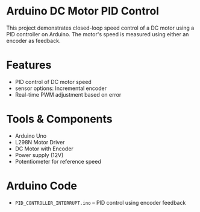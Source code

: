 # Arduino DC Motor PID Control


This project demonstrates closed-loop speed control of a DC motor using a PID controller on Arduino. The motor's speed is measured using either an encoder as feedback.

# Features

- PID control of DC motor speed
- sensor options: Incremental encoder
- Real-time PWM adjustment based on error

# Tools & Components

- Arduino Uno
- L298N Motor Driver
- DC Motor with Encoder
- Power supply (12V)
- Potentiometer for reference speed

# Arduino Code

- `PID_CONTROLLER_INTERRUPT.ino` – PID control using encoder feedback
